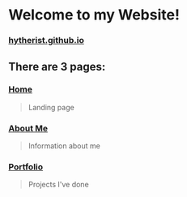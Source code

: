 # Welcome to my Website!
### [hytherist.github.io](https://hytherist.github.io/index.html)

## There are 3 pages:
### [Home](https://hytherist.github.io/index.html)
> Landing page
### [About Me](https://hytherist.github.io/aboutme/aboutme.html)
> Information about me
### [Portfolio](https://hytherist.github.io/portfolio/portfolio.html)
> Projects I've done
